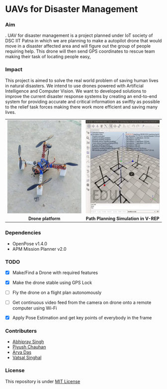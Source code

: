 # UAVs for Disaster Management

### Aim
. UAV for disaster management is a project planned under IoT society of DSC IIT Patna in which we are planning to make a autopilot drone that would move in a disaster affected area and will figure out the group of people requiring help. This drone will then send GPS coordinates to rescue team making their task of locating people easy,

### Impact
This project is aimed to solve the real world problem of saving human lives in natural disasters. We intend to use drones powered with Artificial Intelligence and Computer Vision.
We want to developed solutions to improve the current disaster response systems by creating an end-to-end system for providing accurate and critical information as swiftly as possible to the relief task forces making there work more efficient and saving many lives.

<table>
  <tr><td width="50%" style="text-align:center"><img src="drone.jpg" height="300px"/></td><td width="50%" style="text-align:center"><img src="path_planning.gif" height="300px"/></td></tr>
  <tr><td style="text-align:center"><b>Drone platform</b></td><td style="text-align:center"><b>Path Planning Simulation in V-REP</b></td></tr>
</table> 

### Dependencies
- OpenPose v1.4.0
- APM Mission Planner v2.0

### TODO
- [x] Make/Find a Drone with required features
- [x] Make the drone stable using GPS Lock
- [ ] Fly the drone on a flight plan autonomously
- [ ] Get continuous video feed from the camera on drone onto a remote computer using Wi-Fi
- [x] Apply Pose Estimation and get key points of everybody in the frame


### Contributers
- [Abhipray Singh](https://github.com/AbhiprayIITP)
- [Piyush Chauhan](https://github.com/piyushchauhan)
- [Arya Das](https://github.com/aryadas98)
- [Vatsal Singhal](https://github.com/VatsalSin/)

### License
This repository is under [MIT License](LICENSE)
